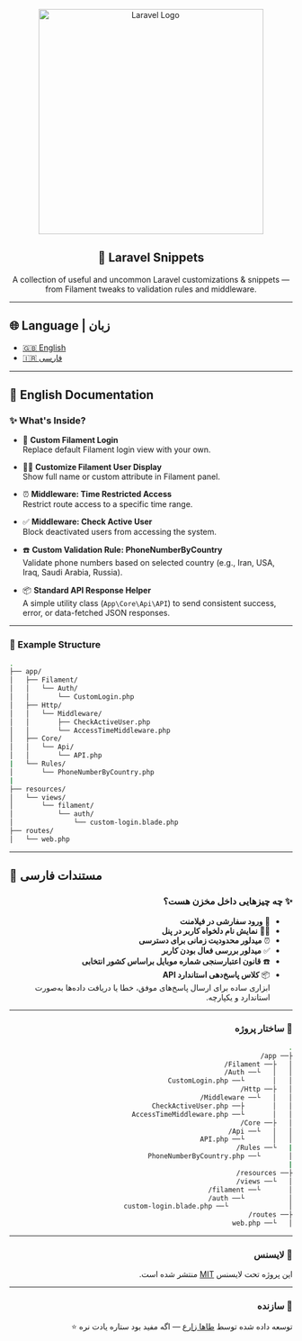 <p align="center">
  <a href="https://laravel.com" target="_blank">
    <img src="https://raw.githubusercontent.com/laravel/art/master/logo-lockup/5%20SVG/2%20CMYK/1%20Full%20Color/laravel-logolockup-cmyk-red.svg" width="400" alt="Laravel Logo">
  </a>
</p>

<h2 align="center">🔧 Laravel Snippets</h2>

<p align="center">
  A collection of useful and uncommon Laravel customizations & snippets — from Filament tweaks to validation rules and middleware.
</p>

---

## 🌐 Language | زبان

- [🇬🇧 English](#-english-documentation)
- [🇮🇷 فارسی](#-مستندات-فارسی)

---

## 📘 English Documentation

### ✨ What's Inside?

- 🔐 **Custom Filament Login**  
  Replace default Filament login view with your own.

- 🧑‍💼 **Customize Filament User Display**  
  Show full name or custom attribute in Filament panel.

- ⏰ **Middleware: Time Restricted Access**  
  Restrict route access to a specific time range.

- ✅ **Middleware: Check Active User**  
  Block deactivated users from accessing the system.

- ☎️ **Custom Validation Rule: PhoneNumberByCountry**  
  Validate phone numbers based on selected country (e.g., Iran, USA, Iraq, Saudi Arabia, Russia).

- 📦 **Standard API Response Helper**  
  A simple utility class (`App\Core\Api\API`) to send consistent success, error, or data-fetched JSON responses.


---

### 📁 Example Structure

```bash
.
├── app/
│   ├── Filament/
│   │   └── Auth/
│   │       └── CustomLogin.php
│   ├── Http/
│   │   └── Middleware/
│   │       ├── CheckActiveUser.php
│   │       └── AccessTimeMiddleware.php
│   ├── Core/
│   │   └── Api/
│   │       └── API.php
|   └── Rules/
│       └── PhoneNumberByCountry.php
|
├── resources/
│   └── views/
│       └── filament/
│           └── auth/
│               └── custom-login.blade.php
├── routes/
│   └── web.php
```

---

## 📙 مستندات فارسی

<div dir="rtl">

### ✨ چه چیزهایی داخل مخزن هست؟

- 🔐 **ورود سفارشی در فیلامنت**
- 🧑‍💼 **نمایش نام دلخواه کاربر در پنل**
- ⏰ **میدلور محدودیت زمانی برای دسترسی**
- ✅ **میدلور بررسی فعال بودن کاربر**
- ☎️ **قانون اعتبارسنجی شماره موبایل براساس کشور انتخابی**
- 📦 **کلاس پاسخ‌دهی استاندارد API**  
  ابزاری ساده برای ارسال پاسخ‌های موفق، خطا یا دریافت داده‌ها به‌صورت استاندارد و یکپارچه.

---

### 📁 ساختار پروژه

```bash
.
├── app/
│   ├── Filament/
│   │   └── Auth/
│   │       └── CustomLogin.php
│   ├── Http/
│   │   └── Middleware/
│   │       ├── CheckActiveUser.php
│   │       └── AccessTimeMiddleware.php
│   ├── Core/
│   │   └── Api/
│   │       └── API.php
|   └── Rules/
│       └── PhoneNumberByCountry.php
|
├── resources/
│   └── views/
│       └── filament/
│           └── auth/
│               └── custom-login.blade.php
├── routes/
│   └── web.php
```

---

### 📄 لایسنس

این پروژه تحت لایسنس [MIT](https://opensource.org/licenses/MIT) منتشر شده است.

---

### 🙌 سازنده

توسعه داده شده توسط [طاها زارع](https://github.com/TahaaZare) — اگه مفید بود ستاره یادت نره ⭐

</div>
